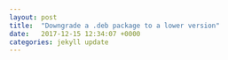 ```yaml
---
layout: post
title:  "Downgrade a .deb package to a lower version"
date:   2017-12-15 12:34:07 +0000
categories: jekyll update
---
```

